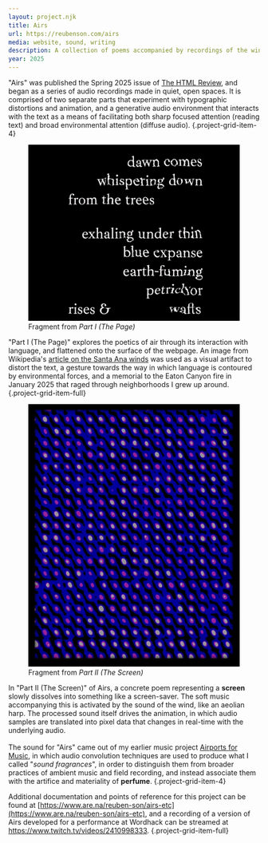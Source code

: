 ```yaml
---
layout: project.njk
title: Airs
url: https://reubenson.com/airs
media: website, sound, writing
description: A collection of poems accompanied by recordings of the wind
year: 2025
---
```


"Airs" was published the Spring 2025 issue of [The HTML Review](https://thehtml.review), and began as a series of audio recordings made in quiet, open spaces. It is comprised of two separate parts that experiment with typographic distortions and animation, and a generative audio environment that interacts with the text as a means of facilitating both sharp focused attention (reading text) and broad environmental attention (diffuse audio).
{.project-grid-item-4}

<!-- These recordings were made in wide, open spaces, and expressed an ambiguous desire for a kind of _airiness_. During this period of my life, I contented myself with the metaphor that, as if after a long winter, I was going around and opening every window I could find. -->

<!-- <figure class="project-grid-item-2">
  <img src="/public/airs-part-1-12.png" alt="Fragment from 'Part I (The Page)'">
  <figcaption>Fragment from Airs</figcaption>
</figure> -->

<figure class="project-grid-item-2">
  <img src="/public/airs-part-1-1.jpg" alt="Fragment from 'Part I (The Page)'">
  <figcaption>Fragment from <em>Part I (The Page)</em></figcaption>
</figure>

<!-- In the summer of 2023, I began to incorporate these recordings into composed pieces, which I titled "[Airports for Music](https://www.ninaprotocol.com/hubs/airportsformusic)". Audio convolution techniques guided the construction of this music, folding the texture of space into sound. In alluding to these pieces as "sound fragrances", I wanted to distinguish them from broader practices of ambient music and field recording, and instead associate them with the artifice and materiality of **perfume**. -->

"Part I (The Page)" explores the poetics of air through its interaction with language, and flattened onto the surface of the webpage. An image from Wikipedia's [article on the Santa Ana winds](https://en.wikipedia.org/wiki/Santa_Ana_winds) was used as a visual artifact to distort the text, a gesture towards the way in which language is contoured by environmental forces, and a memorial to the Eaton Canyon fire in January 2025 that raged through neighborhoods I grew up around.
{.project-grid-item-full}

<figure class="project-grid-item-2">
  <img src="/public/airs-part-2-still.jpg" alt="Fragment from 'Part II (The Screen)'">
  <figcaption>Fragment from <em>Part II (The Screen)</em></figcaption>
</figure>

In "Part II (The Screen)" of Airs, a concrete poem representing a **screen** slowly dissolves into something like a screen-saver. The soft music accompanying this is activated by the sound of the wind, like an aeolian harp. The processed sound itself drives the animation, in which audio samples are translated into pixel data that changes in real-time with the underlying audio.
\
\
The sound for "Airs" came out of my earlier music project [Airports for Music](https://www.ninaprotocol.com/hubs/airportsformusic), in which audio convolution techniques are used to produce what I called "_sound fragrances_", in order to distinguish them from broader practices of ambient music and field recording, and instead associate them with the artifice and materiality of **perfume**.
{.project-grid-item-4}

<!-- <figure class="project-grid-item-2">
  <img src="/public/airs-part-1-1.jpg" alt="Fragment from 'Part I (The Page)'">
  <figcaption>Fragment from Airs</figcaption>
</figure> -->

Additional documentation and points of reference for this project can be found at [https://www.are.na/reuben-son/airs-etc](https://www.are.na/reuben-son/airs-etc), and a recording of a version of Airs developed for a performance at Wordhack can be streamed at https://www.twitch.tv/videos/2410998333.
{.project-grid-item-full}
